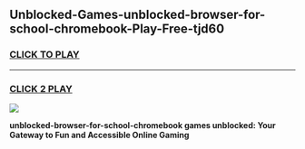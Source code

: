 
## Unblocked-Games-unblocked-browser-for-school-chromebook-Play-Free-tjd60
<h3>
<a href="https://premium76.site?title=unblocked-browser-for-school-chromebook&ref=23A">CLICK TO PLAY</a></h3>
<hr>

<h3>
<a href="https://premium76.site?title=unblocked-browser-for-school-chromebook&ref=23A">CLICK 2 PLAY</a>
  
</h3>

<a href="https://premium76.site?title=unblocked-browser-for-school-chromebook&ref=23A"><img src="https://clearcache.store/games.png"></a>


**unblocked-browser-for-school-chromebook games unblocked: Your Gateway to Fun and Accessible Online Gaming**
